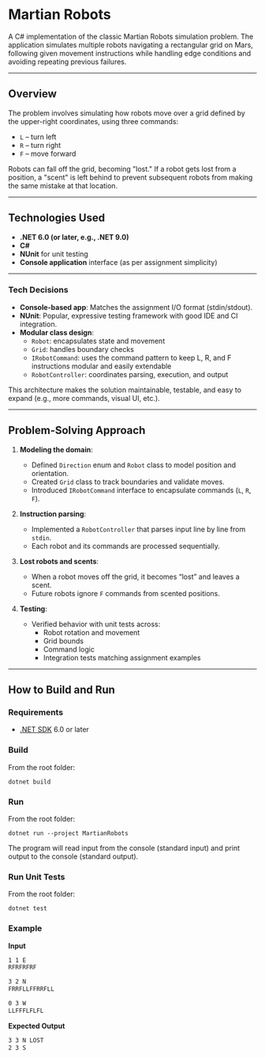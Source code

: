 # Martian Robots

A C# implementation of the classic Martian Robots simulation problem. The application simulates multiple robots navigating a rectangular grid on Mars, following given movement instructions while handling edge conditions and avoiding repeating previous failures.

---

## Overview

The problem involves simulating how robots move over a grid defined by the upper-right coordinates, using three commands:

- `L` – turn left
- `R` – turn right
- `F` – move forward

Robots can fall off the grid, becoming "lost." If a robot gets lost from a position, a "scent" is left behind to prevent subsequent robots from making the same mistake at that location.

---

## Technologies Used

- **.NET 6.0 (or later, e.g., .NET 9.0)**
- **C#**
- **NUnit** for unit testing
- **Console application** interface (as per assignment simplicity)

---

### Tech Decisions

- **Console-based app**: Matches the assignment I/O format (stdin/stdout).
- **NUnit**: Popular, expressive testing framework with good IDE and CI integration.
- **Modular class design**:
  - `Robot`: encapsulates state and movement
  - `Grid`: handles boundary checks
  - `IRobotCommand`: uses the command pattern to keep L, R, and F instructions modular and easily extendable
  - `RobotController`: coordinates parsing, execution, and output
  
This architecture makes the solution maintainable, testable, and easy to expand (e.g., more commands, visual UI, etc.).

---

## Problem-Solving Approach

1. **Modeling the domain**:
   - Defined `Direction` enum and `Robot` class to model position and orientation.
   - Created `Grid` class to track boundaries and validate moves.
   - Introduced `IRobotCommand` interface to encapsulate commands (`L`, `R`, `F`).

2. **Instruction parsing**:
   - Implemented a `RobotController` that parses input line by line from `stdin`.
   - Each robot and its commands are processed sequentially.

3. **Lost robots and scents**:
   - When a robot moves off the grid, it becomes “lost” and leaves a scent.
   - Future robots ignore `F` commands from scented positions.

4. **Testing**:
   - Verified behavior with unit tests across:
     - Robot rotation and movement
     - Grid bounds
     - Command logic
     - Integration tests matching assignment examples

---

## How to Build and Run

### Requirements

- [.NET SDK](https://dotnet.microsoft.com/download) 6.0 or later

### **Build**

From the root folder:

```
dotnet build
```

### **Run**

From the root folder:

```
dotnet run --project MartianRobots
```
The program will read input from the console (standard input) and print output to the console (standard output).

### **Run Unit Tests**

From the root folder:

```
dotnet test
```

### Example

**Input**<br>
```5 3
1 1 E
RFRFRFRF

3 2 N
FRRFLLFFRRFLL

0 3 W
LLFFFLFLFL
```

**Expected Output**<br>
```1 1 E
3 3 N LOST
2 3 S
```
